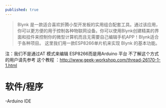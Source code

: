 ```yaml
---
published: true
---
```

> Blynk 是一款适合喜欢折腾小型开发板的实用组合配套工具。通过该应用，你可以更方便的用于控制各种物联网设备。你可以使用Blynk创建精美的界面和挂件来控制你的微型计算机而且无需要自己编辑手机APP！Blynk适合于各种项目。
>这里我们用一款ESP8266单片机来实现 Blynk 的基本功能。

注：我们不是通过AT 模式来编辑 ESP8266而是用Arduino 平台
不了解这个方式的用户请先参考 这个教程 ：http://www.geek-workshop.com/thread-26170-1-1.html
# 软件/程序
-Arduino IDE
